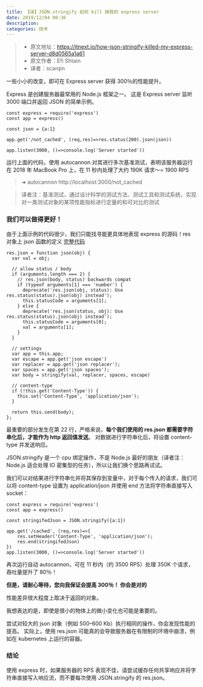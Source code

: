 ```yaml
---
title: 【译】JSON.stringify 如何 kill 掉我的 express server
date: 2019/12/04 00:36
description:
categories: 技术
---
```


> - 原文地址：https://itnext.io/how-json-stringify-killed-my-express-server-d8d0565a1a61
> - 原文作者：Efi Shtain
> - 译者：scarqin

一些小小的改变，即可在 Express server 获得 300％的性能提升。

Express 是创建服务器最常用的 Node.js 框架之一。
这是 Express server 监听 3000 端口并返回 JSON 的简单示例。

```
const express = require('express')
const app = express()

const json = {a:1}

app.get('/not_cached', (req,res)=>res.status(200).json(json))

app.listen(3000, ()=>console.log('Server started'))
```

运行上面的代码，使用 autocannon 对其进行多次基准测试，表明该服务器运行在 2018 年 MacBook Pro 上，在 11 秒内处理了大约 190K 请求〜= 1900 RPS

> ➜ autocannon http://localhost:3000/not_cached

> 译者注：基准测试，通过设计科学的测试方法、测试工具和测试系统，实现对一类测试对象的某项性能指标进行定量的和可对比的测试

### 我们可以做得更好！

由于上面示例的代码很少，我们只能找寻能更具体地表现 express 的源码！res 对象上 json 函数的定义
[完整代码](https://github.com/expressjs/express/blob/master/lib/response.js)

```
res.json = function json(obj) {
  var val = obj;

  // allow status / body
  if (arguments.length === 2) {
    // res.json(body, status) backwards compat
    if (typeof arguments[1] === 'number') {
      deprecate('res.json(obj, status): Use res.status(status).json(obj) instead');
      this.statusCode = arguments[1];
    } else {
      deprecate('res.json(status, obj): Use res.status(status).json(obj) instead');
      this.statusCode = arguments[0];
      val = arguments[1];
    }
  }

  // settings
  var app = this.app;
  var escape = app.get('json escape')
  var replacer = app.get('json replacer');
  var spaces = app.get('json spaces');
  var body = stringify(val, replacer, spaces, escape)

  // content-type
  if (!this.get('Content-Type')) {
    this.set('Content-Type', 'application/json');
  }

  return this.send(body);
};
```

最重要的部分发生在第 22 行，严格来说，**每个我们使用的 res.json 都需要字符串化后，才能作为 http 返回值发送**。 对数据进行字符串化后，将设置 content-type 并发送响应。

JSON.stringify 是一个 cpu 绑定操作，不是 Node.js 最好的朋友（译者注：Node.js 适合处理 IO 密集型的任务），所以让我们换个思路再试试。

我们可以对结果进行字符串化并将其保存到变量中，对于每个传入的请求，我们可以将 content-type 设置为 application/json 并使用 end 方法将字符串直接写入 socket：

```
const express = require('express')
const app = express()

const stringifedJson = JSON.stringify({a:1})

app.get('/cached', (req,res)=>{
    res.setHeader('Content-Type', 'application/json');
    res.end(stringifedJson)
})
app.listen(3000, ()=>console.log('Server started'))
```

再次运行自动 autocannon，可在 11 秒内（约 3500 RPS）处理 350K 个请求，吞吐量提升了 80％！

**但是，请耐心等待，您向我保证会提高 300％！ 你会是对的**

性能差异很大程度上取决于返回的对象。

我想表达的是，即使是很小的物体上的微小变化也可能是重要的。

尝试对较大的 json 对象（例如 500–600 Kb）执行相同的操作，你会发现性能的提高。 实际上，使用 res.json 可能真的会导致服务器在有限制的环境中崩溃，例如在 kubernetes 上运行的容器。

### 结论

使用 express 时，如果服务器的 RPS 表现不佳，请尝试缓存任何共享响应并将字符串直接写入响应流，而不要每次使用 JSON.stringify 的 res.json。
